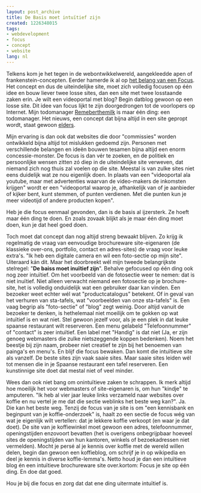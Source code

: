 ```yaml
---
layout: post_archive
title: De Basis moet intuïtief zijn
created: 1226348015
tags:
- webdevelopment
- focus
- concept
- website
lang: nl
---
```

Telkens kom je het tegen in de webontwikkelwereld, aangekleedde apen of frankenstein-concepten. Eerder hamerde ik al op [het belang van een Focus](http://bler.webschuur.com/minder_is_meer_ontwerpen_en_opzetten_van_je_site). Het concept en dus de uiteindelijke site, moet zich volledig focusen op één idee en bouw liever twee losse sites, dan een site met twee losstaande zaken erin. Je wilt een videoportal met blog? Begin datblog gewoon op een losse site. Dit idee van focus lijkt te zijn doorgedrongen tot de voorlopers op Internet. Mijn todomanager [Remeberthemilk](http://www.rememberthemilk.com/home/berkes/) is maar één ding: een todomanager. Het nieuws, een concept dat bijna altijd ín een site gepropt wordt, staat gewoon [elders](http://blog.rememberthemilk.com/).

Mijn ervaring is dan ook dat websites die door "commissies" worden ontwikkeld bijna altijd tot mislukken gedoemd zijn. Personen met verschillende belangen en ideën bouwen tesamen bijna altijd een enorm concessie-monster. De focus is dan vér te zoeken, en de politiek en persoonlijke wensen zitten zó diep in de uiteindelijke site verweven, dat niemand zich nog thuis zal voelen op die site. Meestal is van zulke sites niet eens duidelijk wat ze nou eigenlijk doen. In plaats van een "videoportal ala youtube, maar met advertenties waarvan de video-makers de inkomsten krijgen" wordt er een "videoportal waarop je, afhankelijk van of je aanbieder of kijker bent, kunt stemmen, of punten verdienen. Met die punten kun je meer videotijd of andere producten kopen".

Heb je die focus eenmaal gevonden, dan is de basis al ijzersterk. Ze hoeft maar één ding te doen. En zoals zovaak blijkt als je maar één ding moet doen, kun je dat heel goed doen.

Toch moet dat concept dan nog altijd streng bewaakt blijven. Zo krijg ik regelmatig de vraag van eenvoudige brochureware site-eigenaren (de klassieke over-ons, portfolio, contact en adres-sites) de vraag voor leuke extra's. "Ik heb een digitale camera en wil een foto-sectie op mijn site". Uiteraard kán dit. Maar het doorbreekt wél mijn tweede belangrijkste stelregel: "**De baiss moet inuïtief zijn**". Behalve gefocused op één ding ook nog zeer intuïtief. Om het voorbeeld van de fotosectie weer te nemen: dat is niet inuïtief. Niet alleen verwacht niemand een fotosectie op je brochure-site, het is volledig onduidelijk wat een gebruiker daar kan vinden. Een bezoeker weet echter wél wat "productcatalogus" betekent. Of in geval van het verhuren van sta-tafels, wat "voorbeelden van onze sta-tafels" is. Een vaag begrip als "foto-sectie" of "blog" zegt weinig. Door altijd vanuit de bezoeker te denken, is hethelemaal niet moeilijk om te gokken op wat intuïtief is en wat niet. Stel gewoon jezelf voor, als je een plek in dat leuke spaanse restaurant wilt reserveren. Een menu gelabeld "Telefoonnummer" of "contact" is zeer intuïtief. Een label met "Handig" is dat niet (Ja, er zijn genoeg webmasters die zulke nietszeggende koppen bedenken). Noem het beestje bij zijn naam, probeer niet creatief te zijn bij het benoemen van painga's en menu's. En blijf die focus bewaken. Dan komt die intuïtieve site als vanzelf. De beste sites zijn vaak saaie sites. Maar saaie sites leiden wél tot mensen die in je Spaanse restaurant een tafel reserveren. Een kunstinnige site doet dat mestal niet of veel minder.

Wees dan ook niet bang om onintuïtieve zaken  te schrappen. Ik merk altijd hoe moeilijk het voor webmasters of site-eigenaren is, om hun "kindje" te amputeren. "Ik heb al vier jaar leuke links verzameld naar websites over koffie en nu vertel je me dat die sectie weblinks het beste weg kan?". Ja. Die kan het beste weg. Tenzij de focus van je site is om "een kennisbank en beginpunt van je koffie-onderzoek" is, haalt zo een sectie de focus wég van wat je eigenlijk wilt vertellen: dat je lekkere koffie verkoopt (en waar je dat doet). De site van je koffiewinkel moet gewoon een adres, telefoonnummer, openingstijden enzovoort bevatten (het is overigens onbegrijpbaar hoeveel sites de openingstijden van hun kantoren, winkels of bezoekadressen niet vermelden). Mocht je persé al je kennis over koffie met de wereld willen delen, begin dan gewoon een koffieblog, om schrijf je in op wikipedia en deel je kennis in diverse koffie-lemma's. Netto houd je dan een intuïtieve blog én een intuïtieve brochureware site over.kortom: Focus je site op één ding. En doe dat goed.

Hou je bij die focus en zorg dat dat ene ding uitermate intuïtief is.
